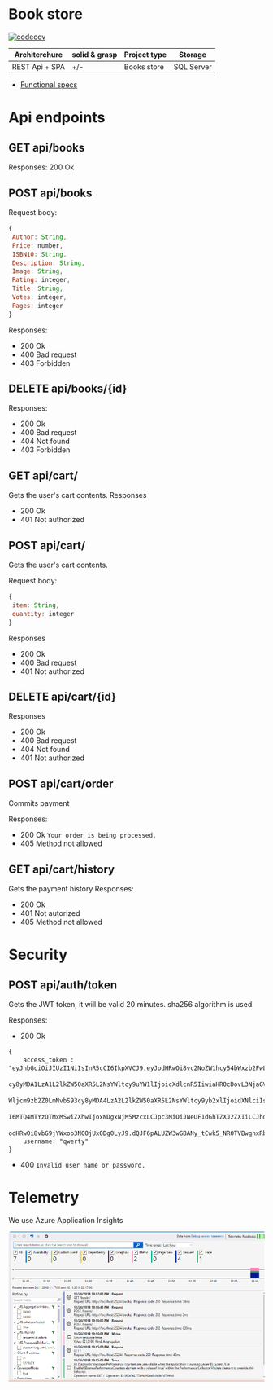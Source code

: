 # Book store

[![codecov](https://codecov.io/gh/bohdanka194/project/branch/master/graph/badge.svg)](https://codecov.io/gh/bohdanka194/project)

| Architerchure | solid & grasp | Project type | Storage     | 
| ------------- | --------------| ------------ | ----------- |
| REST Api + SPA| +/-           | Books store  | SQL Server  |

* [Functional specs](https://github.com/bohdanka194/project/blob/master/misc/Screenshot_9.png)

# Api endpoints

## GET api/books 
Responses: 200 Ok

## POST api/books 
Request body:
```javascript
{
 Author: String,
 Price: number,
 ISBN10: String,
 Description: String,
 Image: String,
 Rating: integer,
 Title: String,
 Votes: integer,
 Pages: integer
}
```
Responses:
* 200 Ok
* 400 Bad request
* 403 Forbidden

## DELETE api/books/{id}
Responses: 
* 200 Ok
* 400 Bad request
* 404 Not found
* 403 Forbidden

## GET api/cart/ 
Gets the user's cart contents.
Responses
* 200 Ok
* 401 Not authorized

## POST api/cart/ 
Gets the user's cart contents.

Request body:
```javascript
{
 item: String,
 quantity: integer
}
```
Responses
* 200 Ok
* 400 Bad request
* 401 Not authorized

## DELETE api/cart/{id} 

Responses
* 200 Ok
* 400 Bad request
* 404 Not found
* 401 Not authorized

## POST api/cart/order
Commits payment

Responses:
* 200 Ok `Your order is being processed.`
* 405 Method not allowed

## GET api/cart/history
Gets the payment history
Responses:
* 200 Ok
* 401 Not autorized
* 405 Method not allowed

# Security

## POST api/auth/token
Gets the JWT token, it will be valid 20 minutes. sha256 algorithm is used

Responses: 
* 200 Ok
```
{
    access_token : "eyJhbGciOiJIUzI1NiIsInR5cCI6IkpXVCJ9.eyJodHRwOi8vc2NoZW1hcy54bWxzb2FwLm9yZy93
                    cy8yMDA1LzA1L2lkZW50aXR5L2NsYWltcy9uYW1lIjoicXdlcnR5IiwiaHR0cDovL3NjaGVtYXMub
                    Wljcm9zb2Z0LmNvbS93cy8yMDA4LzA2L2lkZW50aXR5L2NsYWltcy9yb2xlIjoidXNlciIsIm5iZi
                    I6MTQ4MTYzOTMxMSwiZXhwIjoxNDgxNjM5MzcxLCJpc3MiOiJNeUF1dGhTZXJ2ZXIiLCJhdWQiOiJ
                    odHRwOi8vbG9jYWxob3N0OjUxODg0LyJ9.dQJF6pALUZW3wGBANy_tCwk5_NR0TVBwgnxRbblp5Ho",
    username: "qwerty"
}
```
* 400 `Invalid user name or password.`

# Telemetry
We use Azure Application Insights

![screen](https://github.com/bohdanka194/project/blob/master/misc/Screenshot_16.png)


